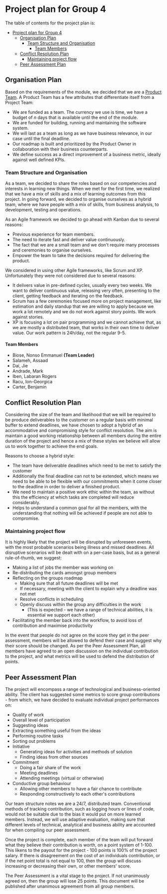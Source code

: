 # Project plan for Group 4

The table of contents for the project plan is:

- [Project plan for Group 4](#project-plan-for-group-4)
  - [Organisation Plan](#organisation-plan)
    - [Team Structure and Organisation](#team-structure-and-organisation)
      - [Team Members](#team-members)
  - [Conflict Resolution Plan](#conflict-resolution-plan)
    - [Maintaining project flow](#maintaining-project-flow)
  - [Peer Assessment Plan](#peer-assessment-plan)

## Organisation Plan

Based on the requirements of the module, we decided that we are a [Product Team](https://martinfowler.com/articles/products-over-projects.html). A Product Team has a few attributes that differentiate itself from a Project Team:

* We are funded as a team. The currency we use is time, we have a budget of _n_ days that is available until the end of the module.
* We are funded for building, running and maintaining the software system.
* We will last as a team as long as we have business relevance, in our case until the final deadline.
* Our roadmap is built and prioritized by the Product Owner in collaboration with their business counterparts.
* We define success as a direct improvement of a business metric, ideally against well defined KPIs.

### Team Structure and Organisation

As a team, we decided to share the roles based on our competencies and interests in learning new things. When we met for the first time, we realized that we have a mix of skills and a mix of learning outcomes from this project. In going forward, we decided to organise ourselves as a hybrid team, where we have people with a mix of skills, from business analysis, to development, testing and operations.

As an Agile framework we decided to go ahead with Kanban due to several reasons:

- Previous experience for team members.
- The need to iterate fast and deliver value continuously.
- The fact that we are a small team and we don't require many processes and ceremonies to organise ourselves.
- Empower the team to take the decisions required for delivering the product.

We considered in using other Agile frameworks, like Scrum and XP. Unfortunately they were not considered due to several reasons:

- It delivers value in pre-defined cycles, usually every two weeks. We want to deliver continuous value, releasing very often, presenting to the client, getting feedback and iterating on the feedback.
- Scrum has a few ceremonies focused more on project management, like estimation and daily standup that we are willing to apply because we work a lot remotely and we do not work against story points. We work against stories.
- XP is focusing a lot on pair programming and we cannot achieve that, as we are mostly a distributed team, that works in their own time to deliver value. Our work pattern is 24h/day, not the regular 9-5.

#### Team Members

[//]: # (For the moment, just list the Team Leader and subsequent members. Need to add: "Business Analyst", "Development, Delivery, Testing and Maintenance")

- Biose, Nonso Emmanuel **(Team Leader)**
- Salameh, Assaad
- Dai, Jie
- Andrade, Mark
- Iben, Labaran Rogers
- Racu, Ion-Georgica
- Carter, Benjamin

## Conflict Resolution Plan

Considering the size of the team and likelihood that we will be required to be produce deliverables to the customer on a regular basis with minimal buffer to extend deadlines, we have chosen to adopt a hybrid of an accommodative and compromising style for conflict resolution. The aim is maintain a good working relationship between all members during the entire duration of the project and hence a mix of these styles we believe will allow us to work together to achieve the end goals.

Reasons to choose a hybrid style:

- The team have deliverable deadlines which need to be met to satisfy the customer
- Additionally the final deadline can not to be extended, which means we need to be able to be flexible with our commitments when it come closer to the deadline in order to deliver a finished product.
- We need to maintain a positive work ethic within the team, as without this the efficiency at which tasks are completed will reduce considerably.
- Helps to understand a common goal for all the members, with the understanding that nothing will be achieved if people are not able to compromise.

### Maintaining project flow

It is highly likely that the project will be disrupted by unforeseen events, with the most probable scenarios being illness and missed deadlines. All disruptive scenarios will be dealt with on a per-case basis, but as a general rule-of-thumb, we suggest:

- Making a list of jobs the member was working on
- Re-distributing the cards amongst group members
- Reflecting on the groups roadmap
  - Making sure that all future deadlines will be met
  - If necessary, meeting with the client to explain why a deadline was not met
  - Resolve conflicts in scheduling
  - Openly discuss within the group any difficulties in the work
    - (This is expected - we have a range of technical abilities, it is essential we support each other)
- Facilitating the member back into the workflow, to avoid loss of contribution and maximise productivity

In the event that people do not agree on the score they get in the peer assessment, members will be allowed to defend their case and suggest why their score should be changed. As per the Peer Assessment Plan, all members have agreed to an open discussion on the individual contribution to the project, and what metrics will be used to defend the distribution of points.

## Peer Assessment Plan

The project will encompass a range of technological and business-oriented ability. The client has suggested some metrics to score group contributions - from which, we have decided to evaluate individual project performances on:

- Quality of work
- Overall level of participation
- Suggesting ideas
- Extracting something useful from the ideas
- Performing routine tasks
- Sorting out problems
- Initiative
  - Generating ideas for activities and methods of solution
  - Finding ideas from other sources
- Commitment
  - Doing a fair share of the work
  - Meeting deadlines
  - Attending meetings (virtual or otherwise)
- Conductive group behaviour
  - Allowing other members to have a fair chance to contribute
  - Responding constructively to each other's contributions

Our team structure notes we are a 24/7, distributed team. Conventional methods of tracking contribution, such as logging hours or lines of code, would not be suitable due to the bias it would put on more learned members. Instead, we will use adaptive evaluation, making sure that different levels of technical, analytical and business ability are accounted for when compiling our peer assessment.

Once the project is complete, each member of the team will put forward what they believe their contribution is worth, on a point system of 1-100. This likens to the payout for the project - 100 points is 100% of the project salary. If there is disagreement on the cost of an individuals contribution, or if the net point total is not equal to 100, then the group will discuss increasing or decreasing their own, or other members' score.

The Peer Assessment is a vital stage to the project. If not unanimously agreed on, then the group will lose 25 points. This document will be published after unanimous agreement from all group members.
